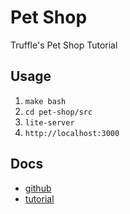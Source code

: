 # Pet Shop

Truffle's Pet Shop Tutorial

## Usage

1. `make bash`
2. `cd pet-shop/src`
3. `lite-server`
4. `http://localhost:3000`

## Docs
* [github](https://github.com/truffle-box/pet-shop-box)
* [tutorial](https://www.trufflesuite.com/tutorial)
